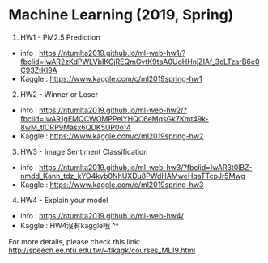 # Machine Learning (2019, Spring) 

1. HW1 - PM2.5 Prediction  
- info : https://ntumlta2019.github.io/ml-web-hw1/?fbclid=IwAR2zKdPWLVbIKGjREQmGvtK9taA0UoHHnjZIAf_3eLTzarB6e0C93ZtKI9A  
- Kaggle : https://www.kaggle.com/c/ml2019spring-hw1  

2. HW2 - Winner or Loser  
- info : https://ntumlta2019.github.io/ml-web-hw2/?fbclid=IwAR1gEMQCWOMPPelYHQC6eMqsGk7Kmt49k-8wM_tlORP9Masx6QDK5UP0o14  
- Kaggle : https://www.kaggle.com/c/ml2019spring-hw2  

3. HW3 - Image Sentiment Classification  
- info : https://ntumlta2019.github.io/ml-web-hw3/?fbclid=IwAR3t0lBZ-nmdd_Kann_tdz_kYO4kyb0NhUXDu8PWdHAMweHqaTTcpJr5Mwg  
- Kaggle : https://www.kaggle.com/c/ml2019spring-hw3  

4. HW4 - Explain your model  
- info : https://ntumlta2019.github.io/ml-web-hw4/  
- Kaggle : HW4沒有kaggle哦 ^^  


For more details, please check this link:  
http://speech.ee.ntu.edu.tw/~tlkagk/courses_ML19.html
